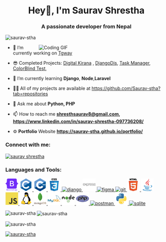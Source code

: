 <h1 align="center">Hey👋, I'm Saurav Shrestha</h1>
<h3 align="center">A passionate developer from Nepal</h3>

<p align="left"> <img src="https://komarev.com/ghpvc/?username=saurav-stha&label=Profile%20views&color=0e75b6&style=flat" alt="saurav-stha" /> </p>

<img align="right" alt="Coding GIF" width="400" src="https://64.media.tumblr.com/d9ba01e37d6d828041b316d1ab716146/e45d5ed82ed0b527-6f/s640x960/7c3a61067f54e3bd7134b8f86494589cf60134be.gif">

- 🔭 I’m currently working on [Tgway](https://github.com/two-Ace/himalayanbe/)

- 😎 Completed Projects: [Digital Kirana](https://github.com/Saurav-stha/DigitalKirana/tree/main) ,
                          [DjangoDis](https://github.com/saurav-stha/djangoDis),
  [Task Manager](https://github.com/Saurav-stha/task_mngr),
  [ColorBlind Test](https://connectingworld.com.np/),
  

- 🌱 I’m currently learning **Django**, **Node**,**Laravel**

- 👨‍💻 All of my projects are available at https://github.com/Saurav-stha?tab=repositories

- 💬 Ask me about **Python, PHP**

- 📫 How to reach me **shresthsaurav8@gmail.com, https://www.linkedin.com/in/saurav-shrestha-097736208/**

- ⚙️ **Portfolio** Website **https://saurav-stha.github.io/portfolio/**

<h3 align="left">Connect with me:</h3>
<p align="left">
<a href="https://www.linkedin.com/in/saurav-shrestha-097736208/" target="blank"><img align="center" src="https://raw.githubusercontent.com/rahuldkjain/github-profile-readme-generator/master/src/images/icons/Social/linked-in-alt.svg" alt="saurav shrestha" height="30" width="40" /></a>

  
</p>

<h3 align="left">Languages and Tools:</h3>
<p align="left"> <a href="https://getbootstrap.com" target="_blank" rel="noreferrer"> <img src="https://raw.githubusercontent.com/devicons/devicon/master/icons/bootstrap/bootstrap-plain-wordmark.svg" alt="bootstrap" width="40" height="40"/> </a> <a href="https://www.cprogramming.com/" target="_blank" rel="noreferrer"> <img src="https://raw.githubusercontent.com/devicons/devicon/master/icons/c/c-original.svg" alt="c" width="40" height="40"/> </a> <a href="https://www.w3schools.com/cpp/" target="_blank" rel="noreferrer"> <img src="https://raw.githubusercontent.com/devicons/devicon/master/icons/cplusplus/cplusplus-original.svg" alt="cplusplus" width="40" height="40"/> </a> <a href="https://www.w3schools.com/css/" target="_blank" rel="noreferrer"> <img src="https://raw.githubusercontent.com/devicons/devicon/master/icons/css3/css3-original-wordmark.svg" alt="css3" width="40" height="40"/> </a> <a href="https://www.djangoproject.com/" target="_blank" rel="noreferrer"> <img src="https://cdn.worldvectorlogo.com/logos/django.svg" alt="django" width="40" height="40"/> </a> <a href="https://expressjs.com" target="_blank" rel="noreferrer"> <img src="https://raw.githubusercontent.com/devicons/devicon/master/icons/express/express-original-wordmark.svg" alt="express" width="40" height="40"/> </a> <a href="https://www.figma.com/" target="_blank" rel="noreferrer"> <img src="https://www.vectorlogo.zone/logos/figma/figma-icon.svg" alt="figma" width="40" height="40"/> </a> <a href="https://git-scm.com/" target="_blank" rel="noreferrer"> <img src="https://www.vectorlogo.zone/logos/git-scm/git-scm-icon.svg" alt="git" width="40" height="40"/> </a> <a href="https://www.w3.org/html/" target="_blank" rel="noreferrer"> <img src="https://raw.githubusercontent.com/devicons/devicon/master/icons/html5/html5-original-wordmark.svg" alt="html5" width="40" height="40"/> </a> <a href="https://www.java.com" target="_blank" rel="noreferrer"> <img src="https://raw.githubusercontent.com/devicons/devicon/master/icons/java/java-original.svg" alt="java" width="40" height="40"/> </a> <a href="https://developer.mozilla.org/en-US/docs/Web/JavaScript" target="_blank" rel="noreferrer"> <img src="https://raw.githubusercontent.com/devicons/devicon/master/icons/javascript/javascript-original.svg" alt="javascript" width="40" height="40"/> </a> <a href="https://www.linux.org/" target="_blank" rel="noreferrer"> <img src="https://raw.githubusercontent.com/devicons/devicon/master/icons/linux/linux-original.svg" alt="linux" width="40" height="40"/> </a> <a href="https://www.mongodb.com/" target="_blank" rel="noreferrer"> <img src="https://raw.githubusercontent.com/devicons/devicon/master/icons/mongodb/mongodb-original-wordmark.svg" alt="mongodb" width="40" height="40"/> </a> <a href="https://www.mysql.com/" target="_blank" rel="noreferrer"> <img src="https://raw.githubusercontent.com/devicons/devicon/master/icons/mysql/mysql-original-wordmark.svg" alt="mysql" width="40" height="40"/> </a> <a href="https://nodejs.org" target="_blank" rel="noreferrer"> <img src="https://raw.githubusercontent.com/devicons/devicon/master/icons/nodejs/nodejs-original-wordmark.svg" alt="nodejs" width="40" height="40"/> </a> <a href="https://www.php.net" target="_blank" rel="noreferrer"> <img src="https://raw.githubusercontent.com/devicons/devicon/master/icons/php/php-original.svg" alt="php" width="40" height="40"/> </a> <a href="https://postman.com" target="_blank" rel="noreferrer"> <img src="https://www.vectorlogo.zone/logos/getpostman/getpostman-icon.svg" alt="postman" width="40" height="40"/> </a> <a href="https://www.python.org" target="_blank" rel="noreferrer"> <img src="https://raw.githubusercontent.com/devicons/devicon/master/icons/python/python-original.svg" alt="python" width="40" height="40"/> </a> <a href="https://www.sqlite.org/" target="_blank" rel="noreferrer"> <img src="https://www.vectorlogo.zone/logos/sqlite/sqlite-icon.svg" alt="sqlite" width="40" height="40"/> </a> 
</p>

<p><img align="left" src="https://github-readme-stats.vercel.app/api/top-langs?username=saurav-stha&show_icons=true&locale=en&layout=compact" alt="saurav-stha" /></p>

<p>&nbsp;<img align="center" src="https://github-readme-stats.vercel.app/api?username=saurav-stha&show_icons=true&locale=en" alt="saurav-stha" /></p>

<p><img align="center" src="https://github-readme-streak-stats.herokuapp.com/?user=saurav-stha&theme=dark" alt="saurav-stha" /></p>
<p align="left"> <a href="https://github.com/ryo-ma/github-profile-trophy"><img src="https://github-profile-trophy.vercel.app/?username=saurav-stha" alt="saurav-stha" /></a> </p>

